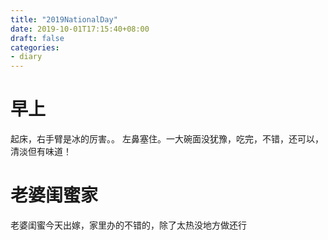 ```yaml
---
title: "2019NationalDay"
date: 2019-10-01T17:15:40+08:00
draft: false
categories:
- diary
---
```


# 早上
起床，右手臂是冰的厉害。。 左鼻塞住。一大碗面没犹豫，吃完，不错，还可以，清淡但有味道！

# 老婆闺蜜家
老婆闺蜜今天出嫁，家里办的不错的，除了太热没地方做还行
